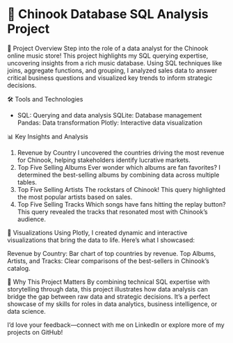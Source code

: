 # 🎵 Chinook Database SQL Analysis Project

🚀 Project Overview
Step into the role of a data analyst for the Chinook online music store! This project highlights my SQL querying expertise, uncovering insights from a rich music database. Using SQL techniques like joins, aggregate functions, and grouping, I analyzed sales data to answer critical business questions and visualized key trends to inform strategic decisions.

🛠️ Tools and Technologies
* SQL: Querying and data analysis
SQLite: Database management
Pandas: Data transformation
Plotly: Interactive data visualization

📊 Key Insights and Analysis

1. Revenue by Country
I uncovered the countries driving the most revenue for Chinook, helping stakeholders identify lucrative markets.
2. Top Five Selling Albums
Ever wonder which albums are fan favorites? I determined the best-selling albums by combining data across multiple tables.
3. Top Five Selling Artists
The rockstars of Chinook! This query highlighted the most popular artists based on sales.
4. Top Five Selling Tracks
Which songs have fans hitting the replay button? This query revealed the tracks that resonated most with Chinook’s audience.

🎨 Visualizations
Using Plotly, I created dynamic and interactive visualizations that bring the data to life. Here’s what I showcased:

Revenue by Country: Bar chart of top countries by revenue.
Top Albums, Artists, and Tracks: Clear comparisons of the best-sellers in Chinook’s catalog.

🌟 Why This Project Matters
By combining technical SQL expertise with storytelling through data, this project illustrates how data analysis can bridge the gap between raw data and strategic decisions. It’s a perfect showcase of my skills for roles in data analytics, business intelligence, or data science.

I’d love your feedback—connect with me on LinkedIn or explore more of my projects on GitHub!
